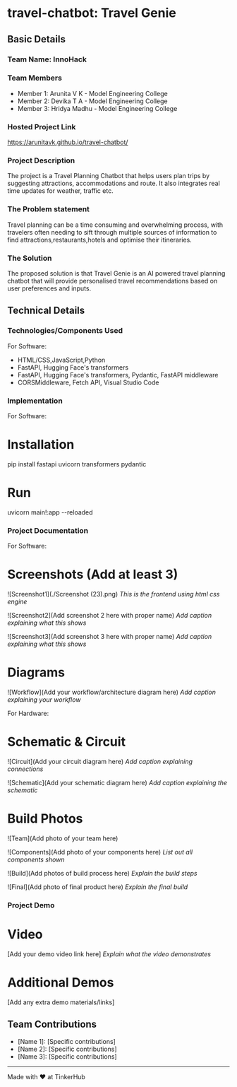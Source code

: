 # travel-chatbot: Travel Genie

## Basic Details
### Team Name: InnoHack


### Team Members
- Member 1: Arunita V K - Model Engineering College
- Member 2: Devika T A - Model Engineering College
- Member 3: Hridya Madhu - Model Engineering College

### Hosted Project Link
https://arunitavk.github.io/travel-chatbot/

### Project Description
The project is a Travel Planning Chatbot that helps users plan trips by suggesting attractions, accommodations and route. It also integrates real time updates for weather, traffic etc.

### The Problem statement
Travel planning can be a time consuming and overwhelming process, with travelers often needing to sift through multiple sources of information to find attractions,restaurants,hotels and optimise their itineraries.

### The Solution
The proposed solution is that Travel Genie is an AI powered travel planning chatbot that will provide personalised travel recommendations based on user preferences and inputs.

## Technical Details
### Technologies/Components Used
For Software:
- HTML/CSS,JavaScript,Python
- FastAPI, Hugging Face's transformers
- FastAPI, Hugging Face's transformers, Pydantic, FastAPI middleware
- CORSMiddleware, Fetch API, Visual Studio Code



### Implementation
For Software:
# Installation
pip install fastapi uvicorn transformers pydantic

# Run
uvicorn main!:app --reloaded

### Project Documentation
For Software:

# Screenshots (Add at least 3)
![Screenshot1](./Screenshot (23).png)
*This is the frontend using html css engine*

![Screenshot2](Add screenshot 2 here with proper name)
*Add caption explaining what this shows*

![Screenshot3](Add screenshot 3 here with proper name)
*Add caption explaining what this shows*

# Diagrams
![Workflow](Add your workflow/architecture diagram here)
*Add caption explaining your workflow*

For Hardware:

# Schematic & Circuit
![Circuit](Add your circuit diagram here)
*Add caption explaining connections*

![Schematic](Add your schematic diagram here)
*Add caption explaining the schematic*

# Build Photos
![Team](Add photo of your team here)


![Components](Add photo of your components here)
*List out all components shown*

![Build](Add photos of build process here)
*Explain the build steps*

![Final](Add photo of final product here)
*Explain the final build*

### Project Demo
# Video
[Add your demo video link here]
*Explain what the video demonstrates*

# Additional Demos
[Add any extra demo materials/links]

## Team Contributions
- [Name 1]: [Specific contributions]
- [Name 2]: [Specific contributions]
- [Name 3]: [Specific contributions]

---
Made with ❤️ at TinkerHub
